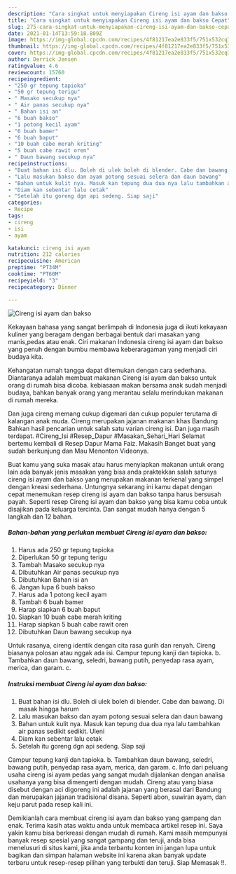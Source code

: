```yaml
---
description: "Cara singkat untuk menyiapakan Cireng isi ayam dan bakso Cepat"
title: "Cara singkat untuk menyiapakan Cireng isi ayam dan bakso Cepat"
slug: 275-cara-singkat-untuk-menyiapakan-cireng-isi-ayam-dan-bakso-cepat
date: 2021-01-14T13:59:18.809Z
image: https://img-global.cpcdn.com/recipes/4f81217ea2e833f5/751x532cq70/cireng-isi-ayam-dan-bakso-foto-resep-utama.jpg
thumbnail: https://img-global.cpcdn.com/recipes/4f81217ea2e833f5/751x532cq70/cireng-isi-ayam-dan-bakso-foto-resep-utama.jpg
cover: https://img-global.cpcdn.com/recipes/4f81217ea2e833f5/751x532cq70/cireng-isi-ayam-dan-bakso-foto-resep-utama.jpg
author: Derrick Jensen
ratingvalue: 4.6
reviewcount: 15760
recipeingredient:
- "250 gr tepung tapioka"
- "50 gr tepung terigu"
- " Masako secukup nya"
- " Air panas secukup nya"
- " Bahan isi an"
- "6 buah bakso"
- "1 potong kecil ayam"
- "6 buah bamer"
- "6 buah baput"
- "10 buah cabe merah kriting"
- "5 buah cabe rawit oren"
- " Daun bawang secukup nya"
recipeinstructions:
- "Buat bahan isi dlu. Boleh di ulek boleh di blender. Cabe dan bawang. Di masak hingga harum"
- "Lalu masukan bakso dan ayam potong sesuai selera dan daun bawang"
- "Bahan untuk kulit nya. Masuk kan tepung dua dua nya lalu tambahkan air panas sedikit sedikit. Uleni"
- "Diam kan sebentar lalu cetak"
- "Setelah itu goreng dgn api sedeng. Siap saji"
categories:
- Recipe
tags:
- cireng
- isi
- ayam

katakunci: cireng isi ayam 
nutrition: 212 calories
recipecuisine: American
preptime: "PT34M"
cooktime: "PT60M"
recipeyield: "3"
recipecategory: Dinner

---
```



![Cireng isi ayam dan bakso](https://img-global.cpcdn.com/recipes/4f81217ea2e833f5/751x532cq70/cireng-isi-ayam-dan-bakso-foto-resep-utama.jpg)

Kekayaan bahasa yang sangat berlimpah di Indonesia juga di ikuti kekayaan kuliner yang beragam dengan berbagai bentuk dari masakan yang manis,pedas atau enak. Ciri makanan Indonesia cireng isi ayam dan bakso yang penuh dengan bumbu membawa keberaragaman yang menjadi ciri budaya kita.


Kehangatan rumah tangga dapat ditemukan dengan cara sederhana. Diantaranya adalah membuat makanan Cireng isi ayam dan bakso untuk orang di rumah bisa dicoba. kebiasaan makan bersama anak sudah menjadi budaya, bahkan banyak orang yang merantau selalu merindukan makanan di rumah mereka.

Dan juga cireng memang cukup digemari dan cukup populer terutama di kalangan anak muda. Cireng merupakan jajanan makanan khas Bandung Bahkan hasil pencarian untuk salah satu varian cireng isi. Dan juga masih terdapat. #Cireng_Isi #Resep_Dapur #Masakan_Sehari_Hari Selamat bertemu kembali di Resep Dapur Mama Faiz. Makasih Banget buat yang sudah berkunjung dan Mau Menonton Videonya.

Buat kamu yang suka masak atau harus menyiapkan makanan untuk orang lain ada banyak jenis masakan yang bisa anda praktekkan salah satunya cireng isi ayam dan bakso yang merupakan makanan terkenal yang simpel dengan kreasi sederhana. Untungnya sekarang ini kamu dapat dengan cepat menemukan resep cireng isi ayam dan bakso tanpa harus bersusah payah.
Seperti resep Cireng isi ayam dan bakso yang bisa kamu coba untuk disajikan pada keluarga tercinta. Dan sangat mudah hanya dengan 5 langkah dan 12 bahan.


<!--inarticleads1-->

##### Bahan-bahan yang perlukan membuat Cireng isi ayam dan bakso:

1. Harus ada 250 gr tepung tapioka
1. Diperlukan 50 gr tepung terigu
1. Tambah  Masako secukup nya
1. Dibutuhkan  Air panas secukup nya
1. Dibutuhkan  Bahan isi an
1. Jangan lupa 6 buah bakso
1. Harus ada 1 potong kecil ayam
1. Tambah 6 buah bamer
1. Harap siapkan 6 buah baput
1. Siapkan 10 buah cabe merah kriting
1. Harap siapkan 5 buah cabe rawit oren
1. Dibutuhkan  Daun bawang secukup nya


Untuk rasanya, cireng identik dengan cita rasa gurih dan renyah. Cireng biasanya polosan atau nggak ada isi. Campur tepung kanji dan tapioka. b. Tambahkan daun bawang, seledri, bawang putih, penyedap rasa ayam, merica, dan garam. c. 

<!--inarticleads2-->

##### Instruksi membuat  Cireng isi ayam dan bakso:

1. Buat bahan isi dlu. Boleh di ulek boleh di blender. Cabe dan bawang. Di masak hingga harum
1. Lalu masukan bakso dan ayam potong sesuai selera dan daun bawang
1. Bahan untuk kulit nya. Masuk kan tepung dua dua nya lalu tambahkan air panas sedikit sedikit. Uleni
1. Diam kan sebentar lalu cetak
1. Setelah itu goreng dgn api sedeng. Siap saji


Campur tepung kanji dan tapioka. b. Tambahkan daun bawang, seledri, bawang putih, penyedap rasa ayam, merica, dan garam. c. Info dari peluang usaha cireng isi ayam pedas yang sangat mudah dijalankan dengan analisa usahanya yang bisa dimengerti dengan mudah. Cireng atau yang biasa disebut dengan aci digoreng ini adalah jajanan yang berasal dari Bandung dan merupakan jajanan tradisional disana. Seperti abon, suwiran ayam, dan keju parut pada resep kali ini. 

Demikianlah cara membuat cireng isi ayam dan bakso yang gampang dan enak. Terima kasih atas waktu anda untuk membaca artikel resep ini. Saya yakin kamu bisa berkreasi dengan mudah di rumah. Kami masih mempunyai banyak resep spesial yang sangat gampang dan teruji, anda bisa menelusuri di situs kami, jika anda terbantu konten ini jangan lupa untuk bagikan dan simpan halaman website ini karena akan banyak update terbaru untuk resep-resep pilihan yang terbukti dan teruji. Siap Memasak !!. 
